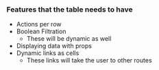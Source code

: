 ### Features that the table needs to have

* Actions per row
* Boolean Filtration
    * These will be dynamic as well
* Displaying data with props
* Dynamic links as cells
    * These links will take the user to other routes
